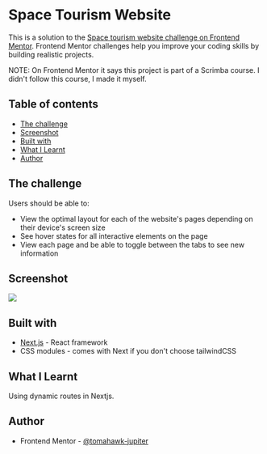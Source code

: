 # Space Tourism Website

This is a solution to the [Space tourism website challenge on Frontend Mentor](https://www.frontendmentor.io/challenges/space-tourism-multipage-website-gRWj1URZ3). Frontend Mentor challenges help you improve your coding skills by building realistic projects.

NOTE: On Frontend Mentor it says this project is part of a Scrimba course. I didn't follow this course, I made it myself.

## Table of contents

- [The challenge](#the-challenge)
- [Screenshot](#screenshot)
- [Built with](#built-with)
- [What I Learnt](#what-i-learnt)
- [Author](#author)

## The challenge

Users should be able to:

- View the optimal layout for each of the website's pages depending on their device's screen size
- See hover states for all interactive elements on the page
- View each page and be able to toggle between the tabs to see new information

## Screenshot

![](./screenshot.jpg)

## Built with

- [Next.js](https://nextjs.org/) - React framework
- CSS modules - comes with Next if you don't choose tailwindCSS

## What I Learnt

Using dynamic routes in Nextjs.

## Author

- Frontend Mentor - [@tomahawk-jupiter](https://www.frontendmentor.io/profile/tomahawk-jupiter)
